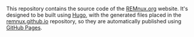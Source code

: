 This repository contains the source code of the [REMnux.org](https://REMnux.org) website. It's designed to be built using [Hugo](https://gohugo.io), with the generated files placed in the [remnux.github.io](https://github.com/REMnux/remnux.github.io) repository, so they are automatically published using [GitHub Pages](https://pages.github.com).